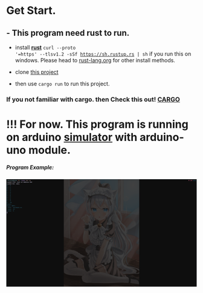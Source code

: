 
# Get Start.

## - This program need rust to run.
- install **[rust](https://rust-lang.org/)** <code>curl --proto '=https' --tlsv1.2 -sSf https://sh.rustup.rs | sh</code>
if you run this on windows. Please head to [rust-lang.org](https://rust-lang.org/) for other install methods.

- clone [this project](https://github.com/dvloplerz/arduino-project)

- then use `cargo run` to run this project.
### If you not familiar with cargo. then Check this out! [CARGO](https://doc.rust-lang.org/cargo/index.html)

# !!! For now. This program is running on arduino [simulator](https://github.com/buserror/simavr) with arduino-uno module.

##### Program Example:
![Cargo example](./assets/example.png)
